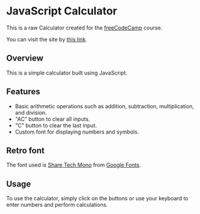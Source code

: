 # JavaScript Calculator

This is a raw Calculator created for the [freeCodeCamp](https://www.freecodecamp.org/learn/front-end-development-libraries/front-end-development-libraries-projects/build-a-javascript-calculator) course.

You can visit the site by [this link](https://1giacomo.github.io/JavaScriptCalculator/).

## Overview

This is a simple calculator built using JavaScript.

## Features

- Basic arithmetic operations such as addition, subtraction, multiplication, and division.
- "AC" button to clear all inputs.
- "C" button to clear the last input.
- Custom font for displaying numbers and symbols.

## Retro font

The font used is [Share Tech Mono](https://fonts.googleapis.com/css?family=Share+Tech+Mono) from [Google Fonts](https://fonts.google.com/).

## Usage

To use the calculator, simply click on the buttons or use your keyboard to enter numbers and perform calculations.
